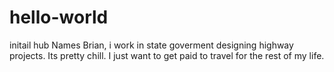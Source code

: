 # hello-world
initail hub
Names Brian, i work in state goverment designing highway projects. Its pretty chill. I just want to get paid to travel for the rest of my life. 
